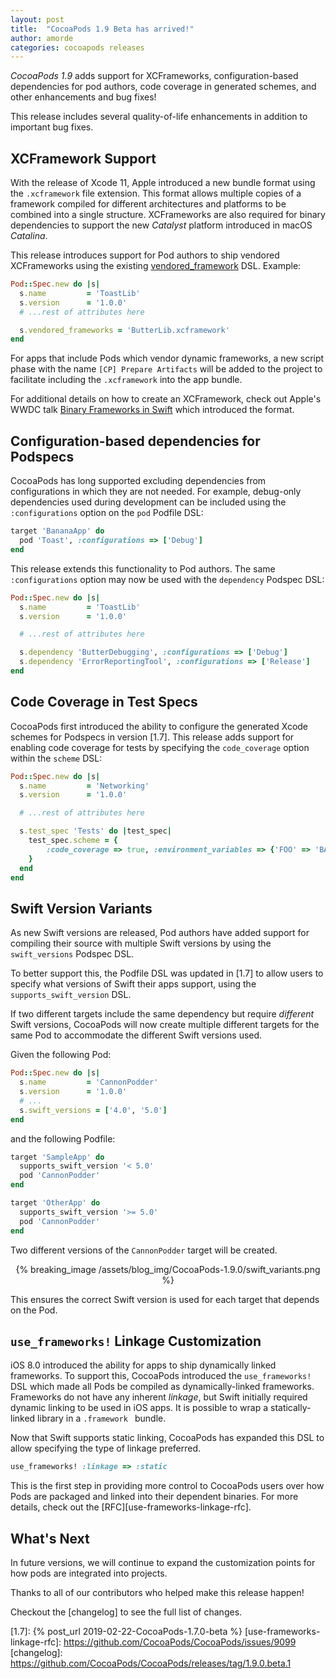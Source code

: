 ```yaml
---
layout: post
title:  "CocoaPods 1.9 Beta has arrived!"
author: amorde
categories: cocoapods releases
---
```


_CocoaPods 1.9_ adds support for XCFrameworks, configuration-based dependencies for pod authors, code coverage in generated schemes, and other enhancements and bug fixes!

<!-- more -->

This release includes several quality-of-life enhancements in addition to important bug fixes.

## XCFramework Support

With the release of Xcode 11, Apple introduced a new bundle format using the `.xcframework` file extension. This format allows multiple copies of a framework compiled for different architectures and platforms to be combined into a single structure. XCFrameworks are also required for binary dependencies to support the new _Catalyst_ platform introduced in macOS _Catalina_.

This release introduces support for Pod authors to ship vendored XCFrameworks using the existing [vendored_framework](https://guides.cocoapods.org/syntax/podspec.html#vendored_frameworks) DSL. Example:

```ruby
Pod::Spec.new do |s|
  s.name         = 'ToastLib'
  s.version      = '1.0.0'
  # ...rest of attributes here

  s.vendored_frameworks = 'ButterLib.xcframework'
end
```

For apps that include Pods which vendor dynamic frameworks, a new script phase with the name `[CP] Prepare Artifacts` will be added to the project to facilitate including the `.xcframework` into the app bundle.

For additional details on how to create an XCFramework, check out Apple's WWDC talk [Binary Frameworks in Swift](https://developer.apple.com/videos/play/wwdc2019/416/) which introduced the format.

## Configuration-based dependencies for Podspecs

CocoaPods has long supported excluding dependencies from configurations in which they are not needed. For example, debug-only dependencies used during development can be included using the `:configurations` option on the `pod` Podfile DSL:

```ruby
target 'BananaApp' do
  pod 'Toast', :configurations => ['Debug']
end
```

This release extends this functionality to Pod authors. The same `:configurations` option may now be used with the `dependency` Podspec DSL:

```ruby
Pod::Spec.new do |s|
  s.name         = 'ToastLib'
  s.version      = '1.0.0'

  # ...rest of attributes here

  s.dependency 'ButterDebugging', :configurations => ['Debug']
  s.dependency 'ErrorReportingTool', :configurations => ['Release']
end
```

## Code Coverage in Test Specs

CocoaPods first introduced the ability to configure the generated Xcode schemes for Podspecs in version [1.7]. This release adds support for enabling code coverage for tests by specifying the `code_coverage` option within the `scheme` DSL:

```ruby
Pod::Spec.new do |s|
  s.name         = 'Networking'
  s.version      = '1.0.0'

  # ...rest of attributes here

  s.test_spec 'Tests' do |test_spec|
    test_spec.scheme = {
        :code_coverage => true, :environment_variables => {'FOO' => 'BAR' }
    }
  end
end
```

## Swift Version Variants

As new Swift versions are released, Pod authors have added support for compiling their source with multiple Swift versions by using the `swift_versions` Podspec DSL.

To better support this, the Podfile DSL was updated in [1.7] to allow users to specify what versions of Swift their apps support, using the `supports_swift_version` DSL.

If two different targets include the same dependency but require _different_ Swift versions, CocoaPods will now create multiple different targets for the same Pod to accommodate the different Swift versions used.

Given the following Pod:

```ruby
Pod::Spec.new do |s|
  s.name         = 'CannonPodder'
  s.version      = '1.0.0'
  # ...
  s.swift_versions = ['4.0', '5.0']
end
```

and the following Podfile:

```ruby
target 'SampleApp' do
  supports_swift_version '< 5.0'
  pod 'CannonPodder'
end

target 'OtherApp' do
  supports_swift_version '>= 5.0'
  pod 'CannonPodder'
end
```

Two different versions of the `CannonPodder` target will be created.

<center>
{% breaking_image /assets/blog_img/CocoaPods-1.9.0/swift_variants.png %}
</center>

This ensures the correct Swift version is used for each target that depends on the Pod.

## `use_frameworks!` Linkage Customization

iOS 8.0 introduced the ability for apps to ship dynamically linked frameworks. To support this, CocoaPods introduced the `use_frameworks!` DSL which made all Pods be compiled as dynamically-linked frameworks. Frameworks do not have any inherent _linkage_, but Swift initially required dynamic linking to be used in iOS apps. It is possible to wrap a statically-linked library in a `.framework ` bundle.

Now that Swift supports static linking, CocoaPods has expanded this DSL to allow specifying the type of linkage preferred.

```ruby
use_frameworks! :linkage => :static
```

This is the first step in providing more control to CocoaPods users over how Pods are packaged and linked into their dependent binaries. For more details, check out the [RFC][use-frameworks-linkage-rfc].

## What's Next

In future versions, we will continue to expand the customization points for how pods are integrated into projects.

Thanks to all of our contributors who helped make this release happen!

Checkout the [changelog] to see the full list of changes.

[1.7]: {% post_url 2019-02-22-CocoaPods-1.7.0-beta %}
[use-frameworks-linkage-rfc]: https://github.com/CocoaPods/CocoaPods/issues/9099
[changelog]: https://github.com/CocoaPods/CocoaPods/releases/tag/1.9.0.beta.1